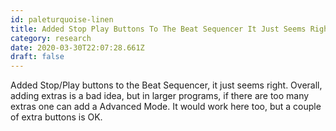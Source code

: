 ```yaml
---
id: paleturquoise-linen
title: Added Stop Play Buttons To The Beat Sequencer It Just Seems Right Overall Adding Extras Is A Bad Idea But In Larger Programs
category: research
date: 2020-03-30T22:07:28.661Z
draft: false
---
```


Added Stop/Play buttons to the Beat Sequencer, it just seems right. Overall, adding extras is a bad idea, but in larger programs, if there are too many extras one can add a Advanced Mode. It would work here too, but a couple of extra buttons is OK.
